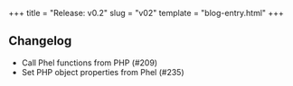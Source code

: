 +++
title = "Release: v0.2"
slug = "v02"
template = "blog-entry.html"
+++

## Changelog

- Call Phel functions from PHP (#209)
- Set PHP object properties from Phel (#235)